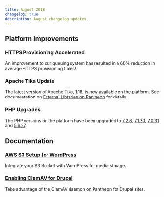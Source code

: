 ```yaml
---
title: August 2018
changelog: true
description: August changelog updates.
---
```


## Platform Improvements
### HTTPS Provisioning Accelerated
An improvement to our queuing system has resulted in a 60% reduction in average HTTPS provisioning times!

### Apache Tika Update
The latest version of Apache Tika, 1.18, is now available on the platform. See documentation on [External Libraries on Pantheon](/external-libraries/#apache-tika) for details.

### PHP Upgrades
The PHP versions on the platform have been upgraded to [7.2.8](http://php.net/ChangeLog-7.php#7.2.8), [7.1.20](http://php.net/ChangeLog-7.php#7.1.20), [7.0.31](http://php.net/ChangeLog-7.php#7.0.31) and [5.6.37](http://php.net/ChangeLog-5.php#5.6.37).



## Documentation
### [AWS S3 Setup for WordPress](/guides/wordpress-configurations/wordpress-s3)
Integrate your S3 Bucket with WordPress for media storage.

### [Enabling ClamAV for Drupal](/clamav)
Take advantage of the ClamAV daemon on Pantheon for Drupal sites.
